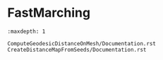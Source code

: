 # FastMarching

```{toctree}
:maxdepth: 1

ComputeGeodesicDistanceOnMesh/Documentation.rst
CreateDistanceMapFromSeeds/Documentation.rst
```
